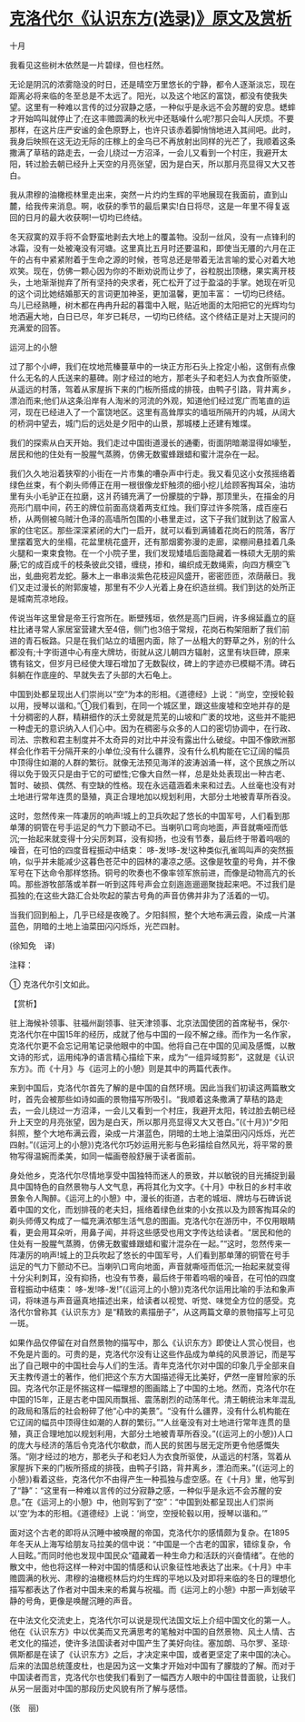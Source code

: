 # [克洛代尔《认识东方(选录)》原文及赏析](https://www.vrrw.net/wx/12151.html)

十月

我看见这些树木依然是一片碧绿，但也枉然。

无论是阴沉的浓雾隐没的时日，还是晴空万里悠长的宁静，都令人逐渐淡忘，现在距离必将来临的冬至总是不太远了。阳光，以及这个地区的富饶，都没有使我失望。这里有一种难以言传的过分寂静之感，一种似乎是永远不会苏醒的安息。蟋蟀才开始鸣叫就停止了;在这丰赡圆满的秋光中还聒噪什么呢?那只会叫人厌烦。不要那样，在这片庄严安谧的金色原野上，也许只该赤着脚悄悄地进入其间吧。此时，我身后映照在这无边无际的庄稼上的金乌已不再放射出同样的光芒了，我顺着这条撒满了草秸的路走去，一会儿绕过一方沼泽，一会儿又看到一个村庄，我避开太阳，转过脸去朝已经升上天空的月亮张望，因为是白天，所以那月亮显得又大又苍白。

我从肃穆的油橄榄林里走出来，突然一片灼灼生辉的平地展现在我面前，直到山麓，给我传来消息。啊，收获的季节的最后果实!白日将尽，这是一年里不得复返回的日月的最大收获啊!一切均已终结。

冬天寂寞的双手将不会野蛮地剥去大地上的覆盖物。没刮一丝风，没有一点锋利的冰霜，没有一处被淹没有河塘。这里真比五月时还要温和，即使当无餍的六月在正午的占有中紧紧附着于生命之源的时候，苍穹总还是带着无法言喻的爱心对着大地欢笑。现在，仿佛一颗心因为你的不断劝说而让步了，谷粒脱出顶穗，果实离开枝头，土地渐渐抛弃了所有坚持的央求者，死亡松开了过于盈溢的手掌。她现在听见的这个词比她结婚那天的言词更加神圣，更加温馨，更加丰富： 一切均已终结。鸟儿已经熟睡，树木都在冉冉升起的暮霭中入眠，贴近地面的太阳把它的光辉均匀地洒遍大地，白日已尽，年岁已耗尽，一切均已终结。这个终结正是对上天提问的充满爱的回答。



运河上的小憩

过了那个小岬，我们在坟地荒榛蔓草中的一块正方形石头上拴定小船，这倒有点像什么无名的人氏送来的墓碑。刚才经过的地方，那老头子和老妇人为衣食所驱使，从遥远的村落，驾着从家屋拆下来的门板所搭成的排筏，由鸭子引路，背井离乡，漂泊而来;他们从这条沿岸有人淘米的河流的外观，知道他们经过宽广而笔直的运河，现在已经进入了一个富饶地区。这里有高耸厚实的墙垣所隔开的内城，从阔大的桥洞中望去，城门后的远处是夕阳中的山景，那城楼上还建有雉堞。

我们的探索从白天开始。我们走过中国街道漫长的通衢，街面阴暗潮湿得如壕堑，居民和他的住处有一股腥气蒸腾，仿佛无数蜜蜂跟蜡和蜜汁混杂在一起。

我们久久地沿着狭窄的小街在一片市集的嘈杂声中行走。我又看见这小女孩摇络着绿色丝束，有个剃头师傅正在用一根很像龙虾触须的细小挖儿给顾客掏耳朵，油坊里有头小毛驴正在拉磨，这爿药铺充满了一份朦胧的宁静，那顶里头，在描金的月亮形门扇中间，药王的牌位前面高烧着两支红烛。我们穿过许多院落，成百座石桥，从两侧被乌贼汁色泽的高墙所包围的小巷里走过，这下子我们就到达了殷富人家的住宅区。那些深深紧闭的大门一启开，就可以看到满铺着花岗石的院落，客厅里摆着宽大的坐榻，花盆里桃花盛开，还有那烟雾弥漫的走廊，梁棚间悬挂着几条火腿和一束束食物。在一个小院子里，我们发现矮墙后面隐藏着一株硕大无朋的紫藤;它的成百成千的枝条彼此交错，缠绕，掺和，编织成无数绳索，向四方横空飞出，虬曲宛若龙蛇。藤木上一串串淡紫色花枝迎风盛开，密密匝匝，浓荫蔽日。我们又走过漫长的附郭废墟，那里有不少人光着上身在织造丝绸。我们到达的处所正是城南荒凉地段。

传说当年这里曾是帝王行宫所在。断壁残垣，依然是高门巨阙，许多绵延矗立的庭柱比诸寻常人家居室营建大至4倍，侧门也3倍于常规，花岗石构架阻断了我们前进的青石板路。只是在我们站立的墙圈内面，除了一丛粗大的野草之外，别的什么都没有;十字街道中心有座大牌坊，街就从这儿朝四方辐射，这里有块巨碑，原来镌有铭文，但岁月已经使大理石增加了无数裂纹，碑上的字迹亦已模糊不清。碑石斜躺在作底座的、早就失去了头部的大石龟上。

中国到处都呈现出人们崇尚以“空”为本的形相。《道德经》上说：“尚空，空授轮毂以用，授琴以谐和。”①我们看到，在同一个城区里，跟这些废墟和空地并存的是十分稠密的人群，精耕细作的沃土旁就是荒芜的山坡和广袤的坟地，这些并不能把一种虚无的意识纳入人们心中。因为在稠密与众多的人口的密切协调中，在行政、司法、宗教和君主制度并不太奇异的对比中并没有露出什么破绽。中国不像欧洲那样会化作若干分隔开来的小单位;没有什么疆界，没有什么机构能在它辽阔的幅员中顶得住如潮的人群的繁衍。就像无法预见海洋的波涛汹涌一样，这个民族之所以得以免于毁灭只是由于它的可塑性;它像大自然一样，总是处处表现出一种古老、暂时、破损、偶然、有空缺的性格。现在永远蕴涵着未来和过去。人丝毫也没有对土地进行常年连贯的垦殖，真正合理地加以规划利用，大部分土地被青草所吞没。

这时，忽然传来一阵凄厉的响声!城上的卫兵吹起了悠长的中国军号，人们看到那单薄的铜管在号手运足的气力下颤动不已。当喇叭口弯向地面，声音就嘶哑而低沉;一抬起来就变得十分尖厉刺耳，没有抑扬，也没有节奏，最后终于带着呜咽的噪音，在可怕的四度音程振动中结束： 哆-发!哆-发!这种类似孔雀鸣叫声的突然振响，似乎并未能减少这暮色苍茫中的园林的凄凉之感。这像是牧童的号角，并不像军号在下达命令那样悠扬。铜号的吹奏也不像率领军旅前进，而像是动物高亢的长鸣。那些游牧部落或羊群一听到这阵号声会立刻迤迤逦逦聚拢起来吧。不过我们是孤独的;在这些大路汇合处吹起的蒙古号角的声音仿佛并非为了活着的一切。

当我们回到船上，几乎已经是夜晚了。夕阳斜照，整个大地布满云霞，染成一片湛蓝色，阴暗的土地上油菜田闪闪烁烁，光芒四射。

(徐知免　译)

注释：

① 克洛代尔引文如此。

【赏析】

驻上海候补领事、驻福州副领事、驻天津领事、北京法国使团的首席秘书，保尔·克洛代尔在中国15年的经历，成就了他与中国的一段不解之缘。而作为一名作家，克洛代尔更不会忘记用笔记录他眼中的中国。他将自己在中国的见闻及感慨，以散文诗的形式，运用纯净的语言精心描绘下来，成为“一组异域剪影”，这就是《认识东方》。而《十月》与《运河上的小憩》则是其中的两篇代表作。

来到中国后，克洛代尔首先了解的是中国的自然环境。因此当我们初读这两篇散文时，首先会被那些如诗如画的景物描写所吸引。“我顺着这条撒满了草秸的路走去，一会儿绕过一方沼泽，一会儿又看到一个村庄，我避开太阳，转过脸去朝已经升上天空的月亮张望，因为是白天，所以那月亮显得又大又苍白。”(《十月》)“夕阳斜照，整个大地布满云霞，染成一片湛蓝色，阴暗的土地上油菜田闪闪烁烁，光芒四射。”(《运河上的小憩》)克洛代尔巧妙运用光影与色彩描绘自然风光，将平常的景物写得温婉而柔美，如同一幅画卷般舒展于读者面前。

身处他乡，克洛代尔尽情地享受中国独特而迷人的景致，并以敏锐的目光捕捉到最具中国特色的自然景物与人文气息，再将其化为文字。《十月》中秋日的乡村丰收景象令人陶醉。《运河上的小憩》中，漫长的街道，古老的城垣、牌坊与石碑诉说着中国的文化，而划排筏的老夫妇，摇络着绿色丝束的小女孩以及为顾客掏耳朵的剃头师傅又构成了一幅充满浓郁生活气息的图画。克洛代尔在游历中，不仅用眼睛看，更会用耳朵听，用鼻子闻，并将这些感受也用文字传达给读者。“居民和他的住处有一股腥气蒸腾，仿佛无数蜜蜂跟蜡和蜜汁混杂在一起。”“这时，忽然传来一阵凄厉的响声!城上的卫兵吹起了悠长的中国军号，人们看到那单薄的铜管在号手运足的气力下颤动不已。当喇叭口弯向地面，声音就嘶哑而低沉;一抬起来就变得十分尖利刺耳，没有抑扬，也没有节奏，最后终于带着呜咽的噪音，在可怕的四度音程振动中结束： 哆-发!哆-发!”(《运河上的小憩》)克洛代尔运用比喻的手法和象声词，将味道与声音逼真地描述出来，给读者以视觉、听觉、味觉全方位的感受。克洛代尔曾称其《认识东方》是“精致的素描册子”，从这两篇文章的景物描写上可见一斑。

如果作品仅停留在对自然景物的描写中，那么《认识东方》即使让人赏心悦目，也不免是片面的。可贵的是，克洛代尔没有让这些作品成为单纯的风景游记，而是写出了自己眼中的中国社会与人们的生活。青年克洛代尔对中国的印象几乎全部来自天主教传道士的著作，他们把这个东方大国描述得无比美好，俨然一座冒险家的乐园。克洛代尔正是怀揣这样一幅理想的图画踏上了中国的土地。然而，克洛代尔在中国的15年，正是古老中国风雨飘摇、震荡剧烈的动荡年代。清王朝统治末年混乱的政局和落后的社会粉碎了他“心中的美景”。“没有什么疆界，没有什么机构能在它辽阔的幅员中顶得住如潮的人群的繁衍。”“人丝毫没有对土地进行常年连贯的垦殖，真正合理地加以规划利用，大部分土地被青草所吞没。”(《运河上的小憩》)人口的庞大与经济的落后令克洛代尔欷歔，而人民的贫困与居无定所更令他感慨失落。“刚才经过的地方，那老头子和老妇人为衣食所驱使，从遥远的村落，驾着从家屋拆下来的门板所搭成的排筏，由鸭子引路，背井离乡，漂泊而来。”(《运河上的小憩》)看着这些，克洛代尔不由得产生一种孤独与虚空感。在《十月》里，他写到了“静”：“这里有一种难以言传的过分寂静之感，一种似乎是永远不会苏醒的安息。”在《运河上的小憩》中，他则写到了“空”：“中国到处都呈现出人们崇尚以‘空’为本的形相。《道德经》上说：‘尚空，空授轮毂以用，授琴以谐和。’”

面对这个古老的即将从沉睡中被唤醒的帝国，克洛代尔的感情颇为复杂。在1895年冬天从上海写给朋友马拉美的信中说：“中国是一个古老的国家，错综复杂，令人目眩。”而同时他也发现中国民众“蕴藏着一种生命力和活跃的兴奋情绪”。在他的散文中，他也将这样一种对中国的情感和认识象征性地表达了出来。《十月》中丰赡圆满的秋光、肃穆的油橄榄林后灼灼生辉的平地以及对即将来临的冬日的理想化描写都表达了作者对中国未来的希冀与祝福。而《运河上的小憩》中那一声划破平静的号角，更像是唤醒沉睡的声音。

在中法文化交流史上，克洛代尔可以说是现代法国文坛上介绍中国文化的第一人。他在《认识东方》中以优美而又充满思考的笔触对中国的自然景物、风土人情、古老文化的描述，使许多法国读者对中国产生了美好向往。塞加朗、马尔罗、圣琼·佩斯都是在读了《认识东方》之后，才决定来中国，或者更坚定了来中国的决心。后来的法国总统蓬皮杜，也是因为这一文集才开始对中国有了朦胧的了解。而对于中国读者而言，克洛代尔也使我们看到了一幅西方人眼中的中国往昔面貌，让我们从另一层面对中国的那段历史风貌有所了解与感悟。

(张　丽)

